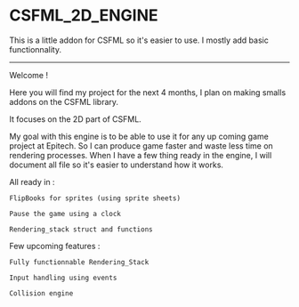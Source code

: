 # CSFML_2D_ENGINE

This is a little addon for CSFML so it's easier to use. I mostly add basic functionnality.

-----------------------------------------------------------------------------------------------------------------------------------------------------------------------------

Welcome !

Here you will find my project for the next 4 months, I plan on making smalls addons on the CSFML library.

It focuses on the 2D part of CSFML.

My goal with this engine is to be able to use it for any up coming game project at Epitech. So I can produce game faster and waste less time on rendering processes.
When I have a few thing ready in the engine, I will document all file so it's easier to understand how it works.


All ready in :

	FlipBooks for sprites (using sprite sheets)

	Pause the game using a clock

	Rendering_stack struct and functions

Few upcoming features :
	
	Fully functionnable Rendering_Stack

	Input handling using events

	Collision engine